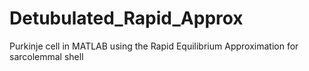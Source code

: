 # Detubulated_Rapid_Approx
Purkinje cell in MATLAB using the Rapid Equilibrium Approximation for sarcolemmal shell

